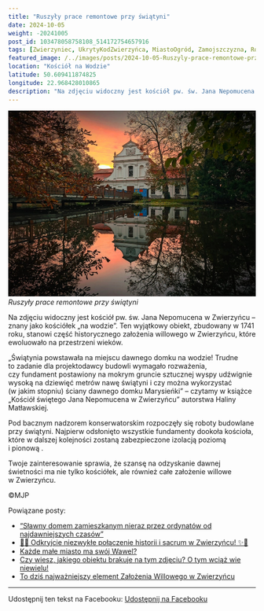 ```yaml
---
title: "Ruszyły prace remontowe przy świątyni"
date: 2024-10-05
weight: -20241005
post_id: 103478058758108_514172754657916
tags: [Zwierzyniec, UkrytyKodZwierzyńca, MiastoOgród, Zamojszczyzna, Roztocze, Lubelskie, villarestituta, turystyka, dziedzictwo, zabytki, krajobrazy, TajemnicePrzeszłości, PodróżeWczasie, MagiczneMiejsce]
featured_image: /../images/posts/2024-10-05-Ruszyly-prace-remontowe-przy-swiatyni.jpg
location: "Kościół na Wodzie"
latitude: 50.609411874825
longitude: 22.968428010865
description: "Na zdjęciu widoczny jest kościół pw. św. Jana Nepomucena w Zwierzyńcu – znany jako kościółek „na wodzie”. Ten wyjątkowy obiekt, zbudowany w 1741 roku,..."
---
```


![Ruszyły prace remontowe przy świątyni](/images/posts/2024-10-05-Ruszyly-prace-remontowe-przy-swiatyni.jpg)
*Ruszyły prace remontowe przy świątyni*

Na zdjęciu widoczny jest kościół pw. św. Jana Nepomucena w Zwierzyńcu – znany jako kościółek „na wodzie”. Ten wyjątkowy obiekt, zbudowany w 1741 roku, stanowi część historycznego założenia willowego w Zwierzyńcu, które ewoluowało na przestrzeni wieków.

„Świątynia powstawała na miejscu dawnego domku na wodzie! Trudne to zadanie dla projektodawcy budowli wymagało rozważenia, czy fundament postawiony na mokrym gruncie sztucznej wyspy udźwignie wysoką na dziewięć metrów nawę świątyni i czy można wykorzystać (w jakim stopniu) ściany dawnego domku Marysieńki” – czytamy w książce „Kościół świętego Jana Nepomucena w Zwierzyńcu” autorstwa Haliny Matławskiej.

Pod bacznym nadzorem konserwatorskim rozpoczęły się roboty budowlane przy świątyni. Najpierw odsłonięto wszystkie fundamenty dookoła kościoła, które w dalszej kolejności zostaną zabezpieczone izolacją poziomą i pionową .

Twoje zainteresowanie sprawia, że szansę na odzyskanie dawnej świetności ma nie tylko kościółek, ale również całe założenie willowe w Zwierzyńcu.



©MJP

Powiązane posty:
- [“Sławny domem zamieszkanym nieraz przez ordynatów od najdawniejszych czasów”](/posts/Slawny-domem-zamieszkanym-nieraz-przez-ordynatow)
- [🌟✨ Odkryjcie niezwykłe połączenie historii i sacrum w Zwierzyńcu! ✨🌟](/posts/-Odkryjcie-niezwykle-polaczenie-historii-i-sacrum)
- [Każde małe miasto ma swój Wawel?](/posts/Kazde-male-miasto-ma-swoj-Wawel)
- [Czy wiesz, jakiego obiektu brakuje na tym zdjęciu? O tym wciąż wie niewielu!](/posts/Czy-wiesz-jakiego-obiektu-brakuje-na-tym-zdjeciu-O-tym)
- [To dziś najważniejszy element Założenia Willowego w Zwierzyńcu](/posts/To-dzis-najwazniejszy-element-Zalozenia-Willowego)


---

Udostępnij ten tekst na Facebooku:
[Udostępnij na Facebooku](https://www.facebook.com/sharer/sharer.php?u=https://stowarzyszeniewachniewskiej.pl/posts/Ruszyly-prace-remontowe-przy-swiatyni)

<script type="application/ld+json">
{
  "@context": "https://schema.org",
  "@type": "BlogPosting",
  "headline": "Ruszyły prace remontowe przy świątyni",
  "datePublished": "2024-10-05",
  "dateModified": "2024-10-05",
  "author": {
    "@type": "Person",
    "name": "Michał Jan Patyk"
  },
  "publisher": {
    "@type": "Organization",
    "name": "Stowarzyszenie im. Aleksandry Wachniewskiej",
    "logo": {
      "@type": "ImageObject",
      "url": "https://stowarzyszeniewachniewskiej.pl/images/logo/logo.svg"
    }
  },
  "mainEntityOfPage": {
    "@type": "WebPage",
    "@id": "https://stowarzyszeniewachniewskiej.pl/posts/Ruszyly-prace-remontowe-przy-swiatyni"
  },
  "image": {
    "@type": "ImageObject",
    "url": "https://stowarzyszeniewachniewskiej.pl/images/posts/2024-10-05-Ruszyly-prace-remontowe-przy-swiatyni.jpg"
  },
  "articleSection": "Dziedzictwo Kulturowe i Zabytki",
  "keywords": "Zwierzyniec, UkrytyKodZwierzyńca, MiastoOgród, Zamojszczyzna, Roztocze, Lubelskie, villarestituta, turystyka, dziedzictwo, zabytki, krajobrazy, TajemnicePrzeszłości, PodróżeWczasie, MagiczneMiejsce",
  "wordCount": 139,
  "articleBody": "Na zdjęciu widoczny jest kościół pw. św. Jana Nepomucena w Zwierzyńcu – znany jako kościółek „na wodzie”. Ten wyjątkowy obiekt, zbudowany w 1741 roku, stanowi część historycznego założenia willowego w Zwierzyńcu, które ewoluowało na przestrzeni wieków.\n\n„Świątynia powstawała na miejscu dawnego domku na wodzie! Trudne to zadanie dla projektodawcy budowli wymagało rozważenia, czy fundament postawiony na mokrym gruncie sztucznej wyspy udźwignie wysoką na dziewięć metrów nawę świątyni i czy można wykorzystać (w jakim stopniu) ściany dawnego domku Marysieńki” – czytamy w książce „Kościół świętego Jana Nepomucena w Zwierzyńcu” autorstwa Haliny Matławskiej.\n\nPod bacznym nadzorem konserwatorskim rozpoczęły się roboty budowlane przy świątyni. Najpierw odsłonięto wszystkie fundamenty dookoła kościoła, które w dalszej kolejności zostaną zabezpieczone izolacją poziomą i pionową .\n\nTwoje zainteresowanie sprawia, że szansę na odzyskanie dawnej świetności ma nie tylko kościółek, ale również całe założenie willowe w Zwierzyńcu.\n\n             \n\n©MJP",
  "description": "Odkryj piękno Zwierzyńca i jego zabytki.",
  "copyrightHolder": {
    "@type": "Person",
    "name": "Michał Jan Patyk"
  }
}
</script>
<script type="application/ld+json">
{
  "@context": "https://schema.org",
  "@type": "BreadcrumbList",
  "itemListElement": [
    {
      "@type": "ListItem",
      "position": 1,
      "name": "Home",
      "item": "https://stowarzyszeniewachniewskiej.pl"
    },
    {
      "@type": "ListItem",
      "position": 2,
      "name": "posts",
      "item": "https://stowarzyszeniewachniewskiej.pl/posts"
    },
    {
      "@type": "ListItem",
      "position": 3,
      "name": "Ruszyły prace remontowe przy świątyni",
      "item": "https://stowarzyszeniewachniewskiej.pl/posts/Ruszyly-prace-remontowe-przy-swiatyni"
    }
  ]
}
</script>
